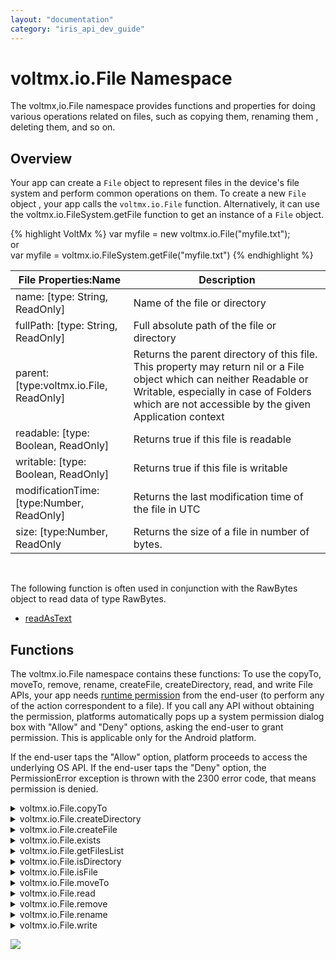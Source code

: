 ```yaml
---
layout: "documentation"
category: "iris_api_dev_guide"
---
```


voltmx.io.File Namespace
======================

The voltmx,io.File namespace provides functions and properties for doing various operations related on files, such as copying them, renaming them , deleting them, and so on.

Overview
--------

Your app can create a `File` object to represent files in the device's file system and perform common operations on them. To create a new `File` object , your app calls the `voltmx.io.File` function. Alternatively, it can use the voltmx.io.FileSystem.getFile function to get an instance of a `File` object.

{% highlight VoltMx %}
var myfile = new voltmx.io.File("myfile.txt");  
or  
var myfile = voltmx.io.FileSystem.getFile("myfile.txt")
{% endhighlight %}  

  
| File Properties:Name | Description |
| --- | --- |
| name: \[type: String, ReadOnly\] | Name of the file or directory |
| fullPath: \[type: String, ReadOnly\] | Full absolute path of the file or directory |
| parent: \[type:voltmx.io.File, ReadOnly\] | Returns the parent directory of this file. This property may return nil or a File object which can neither Readable or Writable, especially in case of Folders which are not accessible by the given Application context |
| readable: \[type: Boolean, ReadOnly\] | Returns true if this file is readable |
| writable: \[type: Boolean, ReadOnly\] | Returns true if this file is writable |
| modificationTime: \[type:Number, ReadOnly\] | Returns the last modification time of the file in UTC |
| size: \[type:Number, ReadOnly | Returns the size of a file in number of bytes. |

 

The following function is often used in conjunction with the RawBytes object to read data of type RawBytes.

*   [readAsText](voltmx.types_objects_rawbytes.html#readAsText)

Functions
---------

The voltmx.io.File namespace contains these functions: To use the copyTo, moveTo, remove, rename, createFile, createDirectory, read, and write File APIs, your app needs [runtime permission](runtime_permissions.html) from the end-user (to perform any of the action correspondent to a file). If you call any API without obtaining the permission, platforms automatically pops up a system permission dialog box with "Allow" and "Deny" options, asking the end-user to grant permission. This is applicable only for the Android platform.

If the end-user taps the "Allow" option, platform proceeds to access the underlying OS API. If the end-user taps the "Deny" option, the PermissionError exception is thrown with the 2300 error code, that means permission is denied.


<details close markdown="block"><summary>voltmx.io.File.copyTo</summary>

copyTo API copies a file to the given destination path.

### Syntax

{% highlight VoltMx %}
voltmx.io.File.copyTo(String path, String newName)
{% endhighlight %}

### Input Parameters

| Parameter | Description |
| --- | --- |
| Path | path to the destination directory. |
| newName (optional) | New name of the file/directory. Defaults to current name if unspecified. |

### Example

{% highlight VoltMx %}
var mainLoc = voltmx.io.FileSystem.getDataDirectoryPath();
var copyToLoc = mainLoc + constants.FILE_PATH_SEPARATOR + "myDir1";
var newFile = new voltmx.io.File(origFileLoc).copyTo(copyToLoc, "NewNameForCopy.txt");

{% endhighlight %}

### Return Values

VoltMX.io.File returns a handle to the File object pointing to the destination file, if successful. If failure, then returns null.

### Exceptions

None

### Platform Availability

Available for iOS, Android, and Windows platforms.

* * *

</details>
<details close markdown="block"><summary>voltmx.io.File.createDirectory</summary>

The createDirectory API creates a directory on the file system represented by this file object.

### Syntax

{% highlight VoltMx %}
voltmx.io.File.createDirectory()
{% endhighlight %}

### Input Parameters

None

### Example

{% highlight VoltMx %}
var mainLoc = voltmx.io.FileSystem.getDataDirectoryPath();
var dirLoc = mainLoc + constants.FILE_PATH_SEPARATOR + "myDir1";
var myDir = new voltmx.io.File(dirLoc).createDirectory();

{% endhighlight %}

### Return Values

Boolean – true if the creation of directory is successful. False if directory already exists or could not be created.

### Exceptions

None

### Platform Availability

Available for iOS, Android, and Windows platforms.

* * *

</details>
<details close markdown="block"><summary>voltmx.io.File.createFile</summary>

The createFile API creates a file on the file system represented by this file object.

### Syntax

{% highlight VoltMx %}
voltmx.io.File.createFile()
{% endhighlight %}

### Input Parameters

None

### Example

{% highlight VoltMx %}
var mainLoc = voltmx.io.FileSystem.getDataDirectoryPath();
var fileLoc = mainLoc + constants.FILE_PATH_SEPARATOR + "myFileToCopy.txt";
var myFile = new voltmx.io.File(fileLoc).createFile();

{% endhighlight %}

### Return Values

Boolean – true if the creation of file is successful. False if file already exists or could not be created.

### Exceptions

None

### Platform Availability

Available for iOS, Android, and Windows platforms.

* * *

</details>
<details close markdown="block"><summary>voltmx.io.File.exists</summary>

The exist API checks, if the file or directory exists on the file system represented by this file object.

### Syntax

{% highlight VoltMx %}
voltmx.io.File.exists()
{% endhighlight %}

### Input Parameters

None

### Example

{% highlight VoltMx %}
var copiedFileLoc = mainLoc + constants.FILE_PATH_SEPARATOR +
    "myDir1" + constants.FILE_PATH_SEPARATOR +
    "NewNameForCopy.txt";
if (new voltmx.io.File(copiedFileLoc).exists()) {
    voltmx.print("copy of file was successful");
} else {
    voltmx.print("copy of file failed");
}
{% endhighlight %}

### Return Values

Boolean – true if the file or directory exists on file system.

### Exceptions

None

### Platform Availability

Available for iOS, Android, and Windows platforms.

* * *

</details>
<details close markdown="block"><summary>voltmx.io.File.getFilesList</summary>

The getFilesList API returns voltmx.io.FileList object representing the files and directories available under this file object directory.

### Syntax

{% highlight VoltMx %}
voltmx.io.File.getFilesList()
{% endhighlight %}

### Input Parameters

None

### Example

{% highlight VoltMx %}
var mainLoc = voltmx.io.FileSystem.getDataDirectoryPath();
var myDirLoc = mainLoc + constants.FILE_PATH_SEPARATOR + "myDir416";
var myDirName = new voltmx.io.File(myDirLoc);
var createDir = myDirName.createDirectory();
var fileListLoc = mainLoc + constants.FILE_PATH_SEPARATOR + "myDir416";
var filesList = new voltmx.io.File(fileListLoc).getFilesList();
if (filesList.length === 0) {
    voltmx.print("getFilesList successful for zero files");
} else {
    voltmx.print("getFilesList failed for zero files");
}
{% endhighlight %}

### Return Values

voltmx.io.FileList – FileList object or null if this File is not identified as a directory.

### Exceptions

None

### Platform Availability

Available for iOS, Android, and Windows platforms.

* * *

</details>
<details close markdown="block"><summary>voltmx.io.File.isDirectory</summary>

The isDirectory API checks, if this object represents a directory file on the file system.

### Syntax

{% highlight VoltMx %}
voltmx.io.File.isDirectory()
{% endhighlight %}

### Input Parameters

None

### Example

{% highlight VoltMx %}
var mainLoc = voltmx.io.FileSystem.getDataDirectoryPath();
var dirLoc = mainLoc + constants.FILE_PATH_SEPARATOR + "myDir765";
var myDir = new voltmx.io.File(dirLoc);
try {
    var isDirec = new voltmx.io.File(dirLoc).isDirectory();
    if (isDirec) {
        voltmx.print("isDirectory True for nonExistent Directory");
    }
} catch (err) {
    voltmx.print("isDirec doesn't work over nonExistent directory");
}
{% endhighlight %}

### Return Values

Boolean – true, if this file object represents a directory, false otherwise.

### Exceptions

None

### Platform Availability

Available for iOS, Android, and Windows platforms.

* * *

</details>
<details close markdown="block"><summary>voltmx.io.File.isFile</summary>

The isFile API checks, if this object represents a typical file on the file system but not a directory.

### Syntax

{% highlight VoltMx %}
voltmx.io.File.isFile()
{% endhighlight %}

### Input Parameters

None

### Example

{% highlight VoltMx %}
var mainLoc = voltmx.io.FileSystem.getDataDirectoryPath();
var myFileLoc = mainLoc + constants.FILE_PATH_SEPARATOR + "myFile244.txt";
var myFileName = new voltmx.io.File(myFileLoc);
try {
    var isFileThere = new voltmx.io.File(myFileLoc).isFile();
    if (isFileThere) {
        voltmx.print("isFile true for nonExistent File");
    } else {
        voltmx.print("isFile false for nonExistent File");
    }
} catch (err) {
    voltmx.print("isFile doesn't work on non-existent files");
}
{% endhighlight %}

### Return Values

Boolean – true if this file object represents a file, false otherwise.

### Exceptions

None

### Platform Availability

Available for iOS, Android, and Windows platforms.

* * *

</details>
<details close markdown="block"><summary>voltmx.io.File.moveTo</summary>

The moveTo API moves a file to the given destination path.

### Syntax

{% highlight VoltMx %}
voltmx.io.File.moveTo(String path, String newname)
{% endhighlight %}

### Input Parameters

| Parameter | Description |
| --- | --- |
| Path | path to the destination directory. |
| newName (optional) | New name of the file/directory. Defaults to current name, if unspecified. |

### Example

{% highlight VoltMx %}
var mainLoc = voltmx.io.FileSystem.getDataDirectoryPath();
var dirLoc = mainLoc + constants.FILE_PATH_SEPARATOR + "myDir25";
var myDir = new voltmx.io.File(dirLoc).createDirectory();
var fileLoc = mainLoc + constants.FILE_PATH_SEPARATOR + "myFileToMove25.txt";
var myFile = new voltmx.io.File(fileLoc).createFile();
var newFile = new voltmx.io.File(fileLoc).moveTo(mainLoc);
if (newFile !== null) {
    voltmx.print("moving to same loc with same name was successful");
} else {
    voltmx.print(" can't move to same loc with same name");
}
{% endhighlight %}

### Return Values

VoltMX.io.File – returns a handle to File object pointing to destination file on success. Returns null on failure.

### Exceptions

None

### Platform Availability

Available to iOS, Android, and Windows platforms.

* * *

</details>
<details close markdown="block"><summary>voltmx.io.File.read</summary>

The read API returns the voltmx.types.RawBytes of this file.

### Syntax

{% highlight VoltMx %}
voltmx.io.File.read()
{% endhighlight %}

### Input Parameters

None

### Example

{% highlight VoltMx %}
var mainLoc = voltmx.io.FileSystem.getDataDirectoryPath();
var myFileLoc = mainLoc + constants.FILE_PATH_SEPARATOR + "myFile313.txt";
var myFileName = new voltmx.io.File(myFileLoc);
try {
    var reading = new voltmx.io.File(myFileLoc).read();
    voltmx.print(reading);
    if (reading === null) {
        voltmx.print("null is coming from reading i.e can't be done");
    } else {
        voltmx.print("reading can be done on NonExistentFile");
    }
} catch (err) {
    voltmx.print("can't try read on nonExistent File causes Error");
}
{% endhighlight %}

### Return Values

voltmx.types.RawBytes – rawbytes representing the content of the file.Returns null in case of non existent file.

### Exceptions

None

### Platform Availability

Available for iOS, Android, and Windows platforms.

> **_Note:_** RawBytes will hold a handle of File object that it represents. The file content is not actually loaded into memory.

* * *

</details>
<details close markdown="block"><summary>voltmx.io.File.remove</summary>

The remove API deletes a file or a directory.

### Syntax

{% highlight VoltMx %}
remove(boolean, deleteRecursive)
{% endhighlight %}

### Input Parameters

| Parameter | Description |
| --- | --- |
| boolean | By default, this is false.True - deletes the folder and all its content recursively.False - if the directory is empty it shall be removed. |
| deleteRecursive (optional) | Ignored in case of a file. |

### Example

{% highlight VoltMx %}
var mainLoc = voltmx.io.FileSystem.getDataDirectoryPath();
var myFileLoc = mainLoc + constants.FILE_PATH_SEPARATOR + "myFileToMove12.txt";
var myFile = new voltmx.io.File(myFileLoc);
myFile.createFile();
myFile.remove(true);
if (new voltmx.io.File(myFileLoc).exists()) {
    voltmx.print("removing file failed");
} else {
    voltmx.print("removing file was successful");
}
{% endhighlight %}

### Return Values

None

### Exceptions

None

### Platform Availability

Available for iOS, Android, and Windows platforms.

* * *

</details>
<details close markdown="block"><summary>voltmx.io.File.rename</summary>

The rename API renames a file or a directory.

### Syntax

{% highlight VoltMx %}
voltmx.io.File.rename(String newname)
{% endhighlight %}

### Input Parameters

| Parameter | Description |
| --- | --- |
| newname | new name for a file or a directory. |

### Example

{% highlight VoltMx %}
var mainLoc = voltmx.io.FileSystem.getDataDirectoryPath();
var myFileLoc = mainLoc + constants.FILE_PATH_SEPARATOR + "myFileToReName7578.txt";
var myFile = new voltmx.io.File(myFileLoc).createFile();
var newFile = new voltmx.io.File(myFileLoc).rename("myFileToReName7577");
if (newFile) {
    voltmx.print("renaming file with name successfull with extension");
} else {
    voltmx.print("renaming file failed for name without Extension");
}
{% endhighlight %}

### Return Values

Boolean – If successful, then boolean value is true,. Boolean value is false, if invalid file name or if the destination is a different directory than the current file.

### Exceptions

None

### Platform Availability

Available for iOS, Android, and Windows platforms.

* * *

</details>
<details close markdown="block"><summary>voltmx.io.File.write</summary>

The write API writes the given content into the file.

### Syntax

{% highlight VoltMx %}
voltmx.io.File.write(rawbytes/string, append)
{% endhighlight %}

### Input Parameters

| Parameter | Description |
| --- | --- |
| Rawbytes/string | data to write of type text string or voltmx.types.RawBytes |
| Append (optional) | true to append the data. Default is false, that means overrides the content. |

### Example

{% highlight VoltMx %}
var mainLoc = voltmx.io.FileSystem.getDataDirectoryPath();
var myFileLoc = mainLoc + constants.FILE_PATH_SEPARATOR + "myFile376.txt";
var myFileName = new voltmx.io.File(myFileLoc).createFile();
try {
    var writing = new voltmx.io.File(myFileLoc).write("How are you?");
    if (writing !== null) {
        voltmx.print("writing can be done on Non Existing Files");
    } else {
        voltmx.print("writing on nonExisting file returns null");
    }
} catch (err) {
    voltmx.print("can't try write on NonExistingFile, causes Error");
}
{% endhighlight %}

### Return Values

Boolean – true if success, false otherwise.

### Exceptions

None

### Platform Availability

Available for iOS, Android, and Windows platforms.

* * *
</details>

![](resources/prettify/onload.png)
